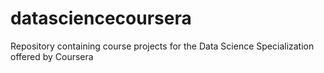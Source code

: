 datasciencecoursera
===================

Repository containing course projects for the Data Science Specialization offered by Coursera
